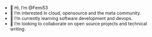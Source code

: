 - 👋 Hi, I’m @Femi53
- 👀 I’m interested in cloud, opensource and the meta community.
- 🌱 I’m currently learning software development and devops.
- 💞️ I’m looking to collaborate on open source projects and technical writing.


<!---
Femi53/Femi53 is a ✨ special ✨ repository because its `README.md` (this file) appears on your GitHub profile.
You can click the Preview link to take a look at your changes.
--->
